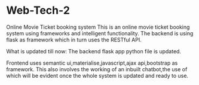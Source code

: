 # Web-Tech-2
Online Movie Ticket booking system
This is an online movie ticket booking system using frameworks and intelligent functionality.
The backend is using flask as framework which in turn uses the RESTful API.

What is updated till now:
The backend flask app python file is updated.

Frontend uses semantic ui,materialise,javascript,ajax api,bootstrap as framework.
This also involves the working of an inbuilt chatbot,the use of which will be evident once the whole system is updated and ready to use.
